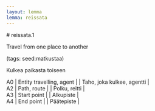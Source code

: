 ```yaml
---
layout: lemma
lemma: reissata
---
```


<div class="sense">
# <span class="sensename">reissata.1</span>

<span class="description">Travel from one place to another</span>

(tags: seed:matkustaa)

<span class="description">Kulkea paikasta toiseen</span>

A0 | Entity travelling, agent |   | Taho, joka kulkee, agentti |  
A2 | Path, route |   | Polku, reitti |  
A3 | Start point |   | Alkupiste |  
A4 | End point |   | Päätepiste |  

</div>

